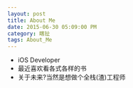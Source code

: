 ```yaml
---
layout: post
title: About Me
date: 2015-06-30 05:09:00 PM
category: 瞎扯
tags: About_Me
---
```


* iOS Developer
* 最近喜欢看各式各样的书
* 关于未来?当然是想做个全栈(渣)工程师






